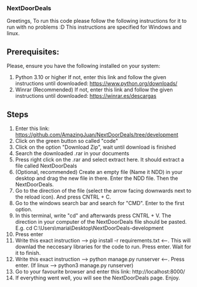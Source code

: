 ### NextDoorDeals

Greetings,
To run this code please follow the following instructions for it to run with no problems :D
This instructions are specified for Windows and linux. 

## Prerequisites: 

  Please, ensure you have the following installed on your system:

  1. Python 3.10 or higher
      If not, enter this link and follow the given instructions until downloaded: https://www.python.org/downloads/
  2. Winrar (Recommended)
       If not, enter this link and follow the given instructions until downloaded: https://winrar.es/descargas

## Steps 

  1. Enter this link: https://github.com/AmazingJuan/NextDoorDeals/tree/development
  2. Click on the green button so called "code"
  3. Click on the option "Download Zip", wait until download is finished
  4. Search the downloaded .rar in your documents
  5. Press right click on the .rar and select extract here. It should extract a file called NextDoorDeals
  6. (Optional, recommended) Create an empty file (Name it NDD) in your desktop and drag the new file in there. Enter the NDD file. Then the NextDoorDeals.
  7. Go to the direction of the file (select the arrow facing downwards next to the reload icon). And press CNTRL + C. 
  8. Go to the windows search bar and search for "CMD". Enter to the first option.
  9. In this terminal, write "cd" and afterwards press CNTRL + V. The direction in your computer of the NextDoorDeals file should be pasted. E.g. cd C:\Users\maria\Desktop\NextDoorDeals-development
  10. Press enter
  11. Write this exact instruction --> pip install -r requirements.txt <--. This will downlad the neccesary libraries for the code to run. Press enter. Wait for it to finish. 
  12. Write this exact instruction --> python manage.py runserver <--. Press enter. (If linux --> python3 manage.py runserver)
  13. Go to your favourite browser and enter this link: http://localhost:8000/
  14. If everything went well, you will see the NextDoorDeals page. Enjoy.


      
      
     
     


    


